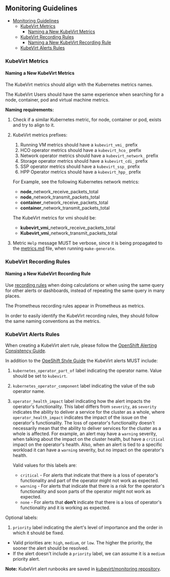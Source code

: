 ## Monitoring Guidelines

- [Monitoring Guidelines](#monitoring-guidelines)
  - [KubeVirt Metrics](#kubevirt-metrics)
    - [Naming a New KubeVirt Metrics](#naming-a-new-kubevirt-metrics)
  - [KubeVirt Recording Rules](#kubevirt-recording-rules)
    - [Naming a New KubeVirt Recording Rule](#naming-a-new-kubevirt-recording-rule)
  - [KubeVirt Alerts Rules](#kubevirt-alerts-rules)
 
### KubeVirt Metrics
#### Naming a New KubeVirt Metrics

The KubeVirt metrics should align with the Kubernetes metrics names.

The KubeVirt Users should have the same experience when searching for a node, container, pod and virtual machine metrics.

**Naming requirements:**
1. Check if a similar Kubernetes metric, for node, container or pod, exists and try to align to it.
2. KubeVirt metrics prefixes:
   1.  Running VM metrics should have a `kubevirt_vmi_` prefix
   2.  HCO operator metrics should have a `kubevirt_hco_` prefix
   3.  Network operator metrics should have a `kubevirt_network_` prefix
   4.  Storage operator metrics should have a `kubevirt_cdi_` prefix
   5.  SSP operator metrics should have a `kubevirt_ssp_` prefix
   6.  HPP Operator metrics should have a `kubevirt_hpp_` prefix


    For Example, see the following Kubernetes network metrics:
    - **node**_network_receive_packets_total
    - **node**_network_transmit_packets_total
    - **container**_network_receive_packets_total
    - **container**_network_transmit_packets_total

    The KubeVirt metrics for vmi should be:
    - **kubevirt_vmi**_network_receive_packets_total
    - **Kubevirt_vmi**_network_transmit_packets_total


3. Metric `Help` message MUST be verbose, since it is being propagated to the [metrics.md](https://github.com/kubevirt/kubevirt/blob/main/docs/metrics.md) file, when running `make-generate`.

### KubeVirt Recording Rules

#### Naming a New KubeVirt Recording Rule

Use [recording rules](https://prometheus.io/docs/prometheus/latest/configuration/recording_rules/#recording-rules) when doing calculations or when using the same query for other alerts or dashboards, instead of repeating the same query in many places.

The Prometheus recording rules appear in Prometheus as metrics.

In order to easily identify the KubeVirt recording rules, they should follow the same naming conventions as the metrics.

### KubeVirt Alerts Rules

When creating a KubeVirt alert rule, please follow the [OpenShift Alerting Consistency Guide](https://github.com/openshift/enhancements/blob/master/enhancements/monitoring/alerting-consistency.md#alerting-consistency).

In addition to the [OpeShift Style Guide](https://github.com/openshift/enhancements/blob/master/enhancements/monitoring/alerting-consistency.md#style-guide) the KubeVirt alerts MUST include:
1. `kubernetes_operator_part_of` label indicating the operator name. Value should be set to `kubevirt`.
2. `kubernetes_operator_component` label indicating the value of the sub operator name.
3. `operator_health_impact` label indicating how the alert impacts the operator's functionality.
   This label differs from `severity`, as `severity` indicates the ability to deliver a service for the cluster as a whole, where `operator_health_impact` indicates the impact of the issue on the operator's functionality.
   The loss of operator's functionality doesn't necessarily mean that the ability to deliver services for the cluster as a whole is affected.
   For example, an alert may have a `warning` severity, when talking about the impact on the cluster health, but have a `critical` impact on the operator's health. 
   Also, when an alert is tied to a specific workload it can have a `warning` severity, but no impact on the operator's health.
   
    Valid values for this labels are:
   - `critical` - For alerts that indicate that there is a loss of operator's functionality and part of the operator might not work as expected.
   - `warning` - For alerts that indicate that there is a risk for the operator's functionality and soon parts of the operator might not work as expected.
   - `none` - For alerts that **don't** indicate that there is a loss of operator's functionality and it is working as expected.
    
Optional labels:
1. `priority` label indicating the alert's level of importance and the order in which it should be fixed.
  * Valid priorities are: `high`, `medium`, or `low`.
    The higher the priority, the sooner the alert should be resolved.
  * If the alert doesn't include a `priority` label, we can assume it is a `medium` priority alert.

**Note:**
KubeVirt alert runbooks are saved in [kubevirt/monitoring repository](https://github.com/kubevirt/monitoring/tree/main/docs/runbooks).